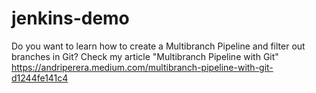 # jenkins-demo

Do you want to learn how to create a Multibranch Pipeline and filter out branches in Git? Check my article "Multibranch Pipeline with Git"
https://andriperera.medium.com/multibranch-pipeline-with-git-d1244fe141c4 
